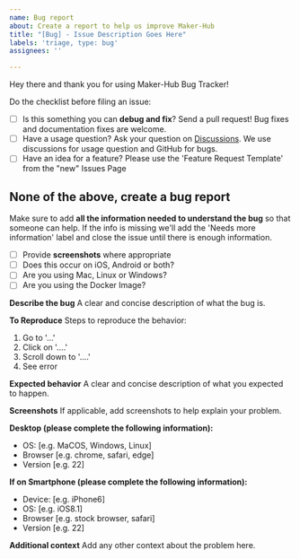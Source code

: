 ```yaml
---
name: Bug report
about: Create a report to help us improve Maker-Hub
title: "[Bug] - Issue Description Goes Here"
labels: 'triage, type: bug'
assignees: ''

---
```


Hey there and thank you for using Maker-Hub Bug Tracker!

Do the checklist before filing an issue:

- [ ] Is this something you can **debug and fix**? Send a pull request! Bug fixes and documentation fixes are welcome.
- [ ] Have a usage question? Ask your question on [Discussions](https://github.com/madeinoz67/maker-hub/discussions). We use discussions for usage question and GitHub for bugs.
- [ ] Have an idea for a feature? Please use the 'Feature Request Template' from the "new" Issues Page

None of the above, create a bug report
------------------------------------------------------------------

Make sure to add **all the information needed to understand the bug** so that someone can help. If the info is missing we'll add the 'Needs more information' label and close the issue until there is enough information.

- [ ] Provide **screenshots** where appropriate
- [ ] Does this occur on iOS, Android or both?
- [ ] Are you using Mac, Linux or Windows?
- [ ] Are you using the Docker Image?

**Describe the bug**
A clear and concise description of what the bug is.

**To Reproduce**
Steps to reproduce the behavior:
1. Go to '...'
2. Click on '....'
3. Scroll down to '....'
4. See error

**Expected behavior**
A clear and concise description of what you expected to happen.

**Screenshots**
If applicable, add screenshots to help explain your problem.

**Desktop (please complete the following information):**
 - OS: [e.g. MaCOS, Windows, Linux]
 - Browser [e.g. chrome, safari, edge]
 - Version [e.g. 22]

**If on Smartphone (please complete the following information):**
 - Device: [e.g. iPhone6]
 - OS: [e.g. iOS8.1]
 - Browser [e.g. stock browser, safari]
 - Version [e.g. 22]

**Additional context**
Add any other context about the problem here.
